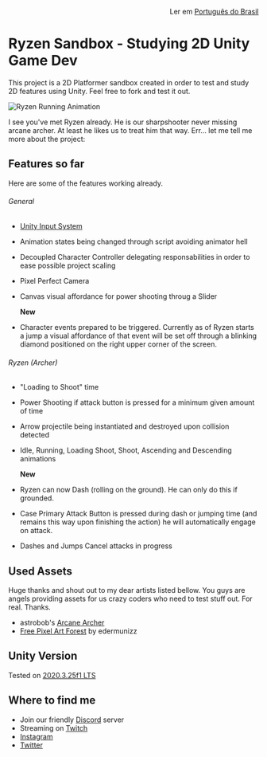 <p align="right">
  Ler em <a href="README.pt-br.md"> Português do Brasil </a>
</p>

# Ryzen Sandbox - Studying 2D Unity Game Dev

This project is a 2D Platformer sandbox created in order to test and study 2D features using Unity. Feel free to fork and test it out.

![Ryzen Running Animation](https://img.itch.zone/aW1hZ2UvOTA2NjA3LzUxMjExMTAuZ2lm/original/pxapC%2B.gif)

I see you've met Ryzen already. He is our sharpshooter never missing arcane archer. At least he likes us to treat him that way. Err... let me tell me more about the project:

## Features so far

Here are some of the features working already.

###### General

- [Unity Input System](https://docs.unity3d.com/Packages/com.unity.inputsystem@1.0/manual/QuickStartGuide.html)
- Animation states being changed through script avoiding animator hell
- Decoupled Character Controller delegating responsabilities in order to ease possible project scaling
- Pixel Perfect Camera
- Canvas visual affordance for power shooting throug a Slider

  **New**

- Character events prepared to be triggered. Currently as of Ryzen starts a jump a visual affordance of that event will be set off through a blinking diamond positioned on the right upper corner of the screen.

###### Ryzen (Archer)

- "Loading to Shoot" time
- Power Shooting if attack button is pressed for a minimum given amount of time
- Arrow projectile being instantiated and destroyed upon collision detected
- Idle, Running, Loading Shoot, Shoot, Ascending and Descending animations

  **New**

- Ryzen can now Dash (rolling on the ground). He can only do this if grounded.
- Case Primary Attack Button is pressed during dash or jumping time (and remains this way upon finishing the action) he will automatically engage on attack.
- Dashes and Jumps Cancel attacks in progress

## Used Assets

Huge thanks and shout out to my dear artists listed bellow. You guys are angels providing
assets for us crazy coders who need to test stuff out. For real. Thanks.

- astrobob's [Arcane Archer](https://astrobob.itch.io/arcane-archer)
- [Free Pixel Art Forest](https://edermunizz.itch.io/free-pixel-art-forest) by edermunizz

## Unity Version

Tested on [2020.3.25f1 LTS](https://unity3d.com/pt/unity/whats-new/2020.3.25)

## Where to find me

- Join our friendly [Discord](https://discord.gg/uvgWxNPk) server
- Streaming on [Twitch](https://twitch.tv/indiegabo_dev)
- [Instagram](https://instagram.com/indiegabo)
- [Twitter](https://twitter.com/indiegabo)
